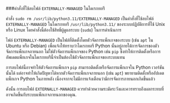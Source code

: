 ###คำสั่งที่ใช้ลบไฟล์ `EXTERNALLY-MANAGED` ในไดเรกทอรี

คำสั่ง `sudo rm /usr/lib/python3.11/EXTERNALLY-MANAGED` เป็นคำสั่งที่ใช้ลบไฟล์ `EXTERNALLY-MANAGED` ในไดเรกทอรี `/usr/lib/python3.11/` ของระบบปฏิบัติการที่ใช้ Unix หรือ Linux โดยคำสั่งนี้ต้องใช้สิทธิ์ผู้ดูแลระบบ (`sudo`) ในการดำเนินการ

ไฟล์ `EXTERNALLY-MANAGED` เป็นไฟล์ที่ติดตั้งโดยตัวจัดการแพ็กเกจของระบบ (เช่น `apt` ใน Ubuntu หรือ Debian) เพื่อแจ้งให้ทราบว่าไดเรกทอรี Python นั้นอยู่ภายใต้การจัดการของตัวจัดการแพ็กเกจภายนอก ไม่ใช่ตัวจัดการแพ็กเกจของ Python เช่น `pip` ซึ่งทำให้การติดตั้งหรือการอัพเดตแพ็กเกจในไดเรกทอรีนี้จำเป็นต้องใช้ตัวจัดการแพ็กเกจของระบบแทน

การลบไฟล์นี้อาจทำให้ตัวจัดการแพ็กเกจ `pip` สามารถติดตั้งหรือจัดการแพ็กเกจใน Python เวอร์ชันนั้นได้ แต่อาจทำให้เกิดปัญหาได้หากตัวจัดการแพ็กเกจภายนอก (เช่น `apt`) พยายามติดตั้งหรืออัปเดตแพ็กเกจ Python ในภายหลัง เนื่องจากจะไม่มีการแจ้งเตือนว่ามีการจัดการภายนอกเกิดขึ้นแล้ว

ดังนั้น การลบไฟล์ `EXTERNALLY-MANAGED` ควรทำด้วยความระมัดระวังและควรทราบถึงผลกระทบที่อาจเกิดขึ้นกับระบบแพ็กเกจภายนอกของคุณ.
